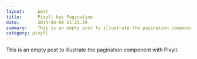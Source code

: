 ```yaml
---
layout:     post
title:      Pixyll has Pagination
date:       2014-06-08 11:21:29
summary:    This is an empty post to illustrate the pagination component with Pixyll.
category: pixyll
---
```


This is an empty post to illustrate the pagination component with Pixyll.

